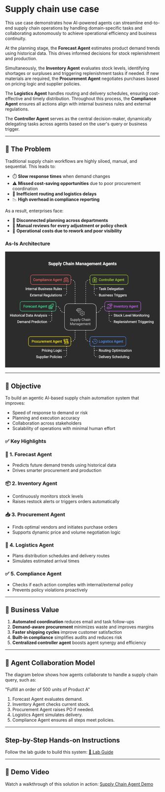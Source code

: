 # Supply chain use case



This use case demonstrates how AI-powered agents can streamline end-to-end supply chain operations by handling domain-specific tasks and collaborating autonomously to achieve operational efficiency and business continuity.

At the planning stage, the **Forecast Agent** estimates product demand trends using historical data. This drives informed decisions for stock replenishment and production.

Simultaneously, the **Inventory Agent** evaluates stock levels, identifying shortages or surpluses and triggering replenishment tasks if needed. If new materials are required, the **Procurement Agent** negotiates purchases based on pricing logic and supplier policies.

The **Logistics Agent** handles routing and delivery schedules, ensuring cost-effective and timely distribution. Throughout this process, the **Compliance Agent** ensures all actions align with internal business rules and external regulations.

The **Controller Agent** serves as the central decision-maker, dynamically delegating tasks across agents based on the user's query or business trigger.

---

## 🧾 **The Problem**

Traditional supply chain workflows are highly siloed, manual, and sequential. This leads to:

* ⏱️ **Slow response times** when demand changes
* ⚠️ **Missed cost-saving opportunities** due to poor procurement coordination
* 🚚 **Inefficient routing and logistics delays**
* 📉 **High overhead in compliance reporting**

As a result, enterprises face:

* 🔄 **Disconnected planning across departments**
* 🧾 **Manual reviews for every adjustment or policy check**
* 💸 **Operational costs due to rework and poor visibility**

### **As-Is Architecture**
![supply_chain_architecture](../../../images/supplychain-agents.png)

---

## 🎯 **Objective**

To build an agentic AI-based supply chain automation system that improves:

- Speed of response to demand or risk
- Planning and execution accuracy
- Collaboration across stakeholders
- Scalability of operations with minimal human effort

### ✅ **Key Highlights**

### 🤖 1. Forecast Agent
- Predicts future demand trends using historical data
- Drives smarter procurement and production

### 📦 2. Inventory Agent
- Continuously monitors stock levels
- Raises restock alerts or triggers orders automatically

### 📥 3. Procurement Agent
- Finds optimal vendors and initiates purchase orders
- Supports dynamic price and volume negotiation logic

### 🚛 4. Logistics Agent
- Plans distribution schedules and delivery routes
- Simulates estimated arrival times

### ✅ 5. Compliance Agent
- Checks if each action complies with internal/external policy
- Prevents policy violations proactively

---

## 🚀 **Business Value**

1. **Automated coordination** reduces email and task follow-ups
2. **Demand-aware procurement** minimizes waste and improves margins
3. **Faster shipping cycles** improve customer satisfaction
4. **Built-in compliance** simplifies audits and reduces risk
5. **Centralized controller agent** boosts agent synergy and efficiency


---

## 🧠 **Agent Collaboration Model**

The diagram below shows how agents collaborate to handle a supply chain query, such as:

"Fulfill an order of 500 units of Product A"

1. Forecast Agent evaluates demand.
2. Inventory Agent checks current stock.
3. Procurement Agent raises PO if needed.
4. Logistics Agent simulates delivery.
5. Compliance Agent ensures all steps meet policies.


---

## Step-by-Step Hands-on Instructions

Follow the lab guide to build this system: [📘 Lab Guide](lab-guide.md)

---

## 🎥 Demo Video

Watch a walkthrough of this solution in action: [Supply Chain Agent Demo](https://ibm.box.com/s/yhr9651ytspa7re75sup62zb33jqnybm)

